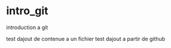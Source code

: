 # intro_git

introduction a git

test dajout de contenue a un fichier
test dajout a partir de github

